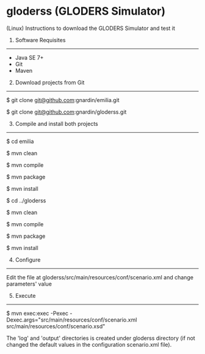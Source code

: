 gloderss (GLODERS Simulator)
============================

(Linux) Instructions to download the GLODERS Simulator and test it

1. Software Requisites
----------------------
* Java SE 7+
* Git
* Maven


2. Download projects from Git
-----------------------------

$ git clone git@github.com:gnardin/emilia.git

$ git clone git@github.com:gnardin/gloderss.git


3. Compile and install both projects
------------------------------------
$ cd emilia

$ mvn clean

$ mvn compile

$ mvn package

$ mvn install

$ cd ../gloderss

$ mvn clean

$ mvn compile

$ mvn package

$ mvn install


4. Configure
------------
Edit the file at gloderss/src/main/resources/conf/scenario.xml and change parameters' value


5. Execute
----------
$ mvn exec:exec -Pexec -Dexec.args="src/main/resources/conf/scenario.xml src/main/resources/conf/scenario.xsd"

The 'log' and 'output' directories is created under gloderss directory (if not changed the default values in the configuration scenario.xml file).
